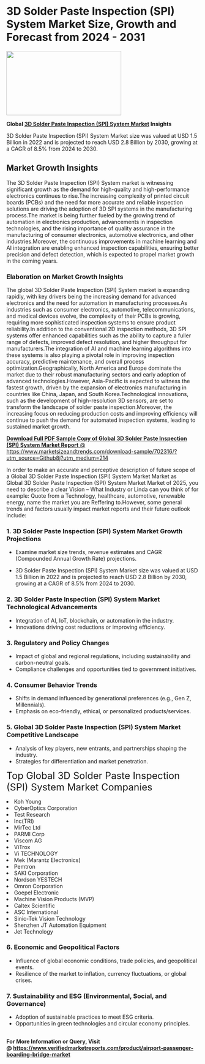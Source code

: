 <H1>3D Solder Paste Inspection (SPI) System Market Size, Growth and Forecast from 2024 - 2031</H1><img class="aligncenter size-medium wp-image-584254" src="https://thirdeyenews.in/wp-content/uploads/2024/09/Global-Market-Research-300x168.jpeg" alt="" width="300" height="168" /><p><strong>Global&nbsp;<a href="https://www.marketsizeandtrends.com/download-sample/702316/?utm_source=Github8j?utm_medium=214">3D Solder Paste Inspection (SPI) System Market</a> Insights</strong></p><p>3D Solder Paste Inspection (SPI) System Market size was valued at USD 1.5 Billion in 2022 and is projected to reach USD 2.8 Billion by 2030, growing at a CAGR of 8.5% from 2024 to 2030.</p><p><h2>Market Growth Insights</h2> The 3D Solder Paste Inspection (SPI) System market is witnessing significant growth as the demand for high-quality and high-performance electronics continues to rise.The increasing complexity of printed circuit boards (PCBs) and the need for more accurate and reliable inspection solutions are driving the adoption of 3D SPI systems in the manufacturing process.The market is being further fueled by the growing trend of automation in electronics production, advancements in inspection technologies, and the rising importance of quality assurance in the manufacturing of consumer electronics, automotive electronics, and other industries.Moreover, the continuous improvements in machine learning and AI integration are enabling enhanced inspection capabilities, ensuring better precision and defect detection, which is expected to propel market growth in the coming years.<a href="download_link_here"></a> <h3>Elaboration on Market Growth Insights</h3> The global 3D Solder Paste Inspection (SPI) System market is expanding rapidly, with key drivers being the increasing demand for advanced electronics and the need for automation in manufacturing processes.As industries such as consumer electronics, automotive, telecommunications, and medical devices evolve, the complexity of their PCBs is growing, requiring more sophisticated inspection systems to ensure product reliability.In addition to the conventional 2D inspection methods, 3D SPI systems offer enhanced capabilities such as the ability to capture a fuller range of defects, improved defect resolution, and higher throughput for manufacturers.The integration of AI and machine learning algorithms into these systems is also playing a pivotal role in improving inspection accuracy, predictive maintenance, and overall process optimization.Geographically, North America and Europe dominate the market due to their robust manufacturing sectors and early adoption of advanced technologies.However, Asia-Pacific is expected to witness the fastest growth, driven by the expansion of electronics manufacturing in countries like China, Japan, and South Korea.Technological innovations, such as the development of high-resolution 3D sensors, are set to transform the landscape of solder paste inspection.Moreover, the increasing focus on reducing production costs and improving efficiency will continue to push the demand for automated inspection systems, leading to sustained market growth.<a href="more_info_link_here"></p><p><span class=""><strong>Download Full PDF Sample Copy of Global 3D Solder Paste Inspection (SPI) System Market Report</strong> @ <a href="https://www.marketsizeandtrends.com/download-sample/702316/?utm_source=Github8j?utm_medium=214" target="_blank">https://www.marketsizeandtrends.com/download-sample/702316/?utm_source=Github8j?utm_medium=214</a></span></p><p>In order to make an accurate and perceptive description of future scope of a Global&nbsp;3D Solder Paste Inspection (SPI) System Market Market as Global&nbsp;3D Solder Paste Inspection (SPI) System Market Market of 2025, you need to describe a clear Vision &ndash; What Industry or Linda can you think of for example: Quote from a Technology, healthcare, automotive, renewable energy, name the market you are Reffering to.However, some general trends and factors usually impact market reports and their future outlook include:</p><h3>1.&nbsp;<strong>3D Solder Paste Inspection (SPI) System Market Growth Projections</strong></h3><ul><li>Examine market size trends, revenue estimates and CAGR (Compounded Annual Growth Rate) projections.</li><li><p>3D Solder Paste Inspection (SPI) System Market size was valued at USD 1.5 Billion in 2022 and is projected to reach USD 2.8 Billion by 2030, growing at a CAGR of 8.5% from 2024 to 2030.</p></li></ul><h3>2.&nbsp;<strong>3D Solder Paste Inspection (SPI) System Market Technological Advancements</strong></h3><ul><li>Integration of AI, IoT, blockchain, or automation in the industry.</li><li>Innovations driving cost reductions or improving efficiency.</li></ul><h3>3.&nbsp;<strong>Regulatory and Policy Changes</strong></h3><ul><li>Impact of global and regional regulations, including sustainability and carbon-neutral goals.</li><li>Compliance challenges and opportunities tied to government initiatives.</li></ul><h3>4.&nbsp;<strong>Consumer Behavior Trends</strong></h3><ul><li>Shifts in demand influenced by generational preferences (e.g., Gen Z, Millennials).</li><li>Emphasis on eco-friendly, ethical, or personalized products/services.</li></ul><h3>5.&nbsp;<strong>Global 3D Solder Paste Inspection (SPI) System Market Competitive Landscape</strong></h3><ul><li>Analysis of key players, new entrants, and partnerships shaping the industry.</li><li>Strategies for differentiation and market penetration.</li></ul><p data-pm-slice="1 1 []"><span style="color: inherit; font-family: inherit; font-size: 25px;">Top Global 3D Solder Paste Inspection (SPI) System Market Companies</span></p><div class="" data-test-id=""><p><li>Koh Young</li><li> CyberOptics Corporation</li><li> Test Research</li><li> Inc(TRI)</li><li> MirTec Ltd</li><li> PARMI Corp</li><li> Viscom AG</li><li> ViTrox</li><li> Vi TECHNOLOGY</li><li> Mek (Marantz Electronics)</li><li> Pemtron</li><li> SAKI Corporation</li><li> Nordson YESTECH</li><li> Omron Corporation</li><li> Goepel Electronic</li><li> Machine Vision Products (MVP)</li><li> Caltex Scientific</li><li> ASC International</li><li> Sinic-Tek Vision Technology</li><li> Shenzhen JT Automation Equipment</li><li> Jet Technology</li></p></div><h3>6.&nbsp;<strong>Economic and Geopolitical Factors</strong></h3><ul><li>Influence of global economic conditions, trade policies, and geopolitical events.</li><li>Resilience of the market to inflation, currency fluctuations, or global crises.</li></ul><h3>7.&nbsp;<strong>Sustainability and ESG (Environmental, Social, and Governance)</strong></h3><ul><li>Adoption of sustainable practices to meet ESG criteria.</li><li>Opportunities in green technologies and circular economy principles.</li></ul><h2><strong style="font-size: 14px;">For More Information or Query, Visit @&nbsp;</strong><a style="background-color: #ffffff; font-size: 14px;" href="https://www.marketsizeandtrends.com/report/3d-solder-paste-inspection-spi-system-market/" target="_blank">https://www.verifiedmarketreports.com/product/airport-passenger-boarding-bridge-market</a></h2>